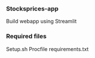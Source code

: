 ### Stocksprices-app
Build webapp using Streamlit

### Required files
Setup.sh
Procfile
requirements.txt
